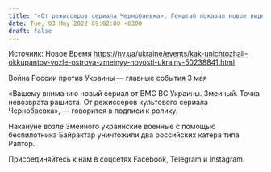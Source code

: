 ```yaml
---
title: "«От режиссеров сериала Чернобаевка». Генштаб показал новое видео уничтожения оккупантов возле Змеиного"
date: Tue, 03 May 2022 09:02:00 +0300
draft: false
---
```

Источник: Новое Время https://nv.ua/ukraine/events/kak-unichtozhali-okkupantov-vozle-ostrova-zmeinyy-novosti-ukrainy-50238841.html


Война России против Украины — главные события 3 мая

«Вашему вниманию новый сериал от ВМС ВС Украины. Змеиный. Точка невозврата рашиста. От режиссеров культового сериала Чернобаевка», — говорится в подписи к ролику.

Накануне возле Змеиного украинские военные с помощью беспилотника Байрактар уничтожили два российских катера типа Раптор.

Присоединяйтесь к нам в соцсетях Facebook, Telegram и Instagram.
